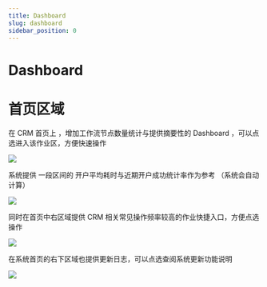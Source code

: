 ```yaml
---
title: Dashboard
slug: dashboard
sidebar_position: 0
---
```



# Dashboard

# **首页区域**

在 CRM 首页上 ，增加工作流节点数量统计与提供摘要性的 Dashboard ，可以点选进入该作业区，方便快速操作

<img src="/assets/XL1Jb476NoHlUlx6Qu3cRKh9nFc.png"/>

系统提供 一段区间的 开户平均耗时与近期开户成功统计率作为参考 （系统会自动计算）

<img src="/assets/RJrJbRicso85NVxYpBXcj4fJnEo.png"/>

同时在首页中右区域提供 CRM 相关常见操作频率较高的作业快捷入口，方便点选操作

<img src="/assets/Y75ObsRDvox5eQx9O50c2t8unwb.png"/>

在系统首页的右下区域也提供更新日志，可以点选查阅系统更新功能说明

<img src="/assets/TC84b1Ud5o9zS9xeCkTcrJH5njf.png"/>

